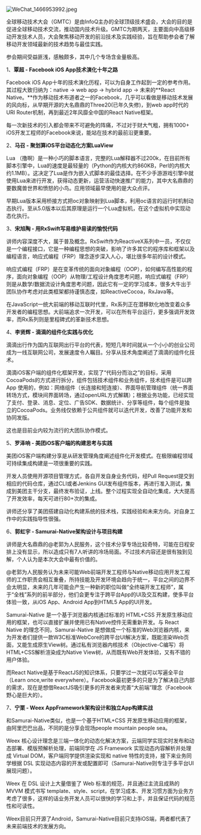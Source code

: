 ![WeChat_1466953992.jpeg](http://upload-images.jianshu.io/upload_images/1200910-668030230b5d5421.jpeg?imageMogr2/auto-orient/strip%7CimageView2/2/w/1240)

全球移动技术大会（GMTC）是由InfoQ主办的全球顶级技术盛会，大会的目的是促进全球移动技术交流，推动国内技术升级。GMTC为期两天，主要面向中高级移动开发技术人员，大会聚焦移动开发的前沿技术及实践经验，旨在帮助参会者了解移动开发领域最新的技术趋势与最佳实践。 

​参会期间受益匪浅，感触颇多，其中几个专场含金量极高。  

1、**覃超 - Facebook iOS App技术演化十年之路**

Facebook iOS App十年的技术演化历程，可以为自身工作起到一定的参考作用。其过程大致归纳为：native -> web app -> hybrid app -> 未来的**React Native。**作为移动技术布道者之一的Facebook，几乎可以看做是移动技术发展的风向标，从早期开源的大名鼎鼎的Three20(已年久失修)，到web app时代的URI Router机制，再到最近2年风靡全中国的React Native框架。

每一次新技术的引入都会带来不可避免的阵痛，不过对于财大气粗，拥有1000+ iOS开发工程师的Facebook来说，能站在技术的最前沿更重要。

2、**马召 - 聚划算iOS平台动态化方案LuaView**

Lua （撸啊）是一种小巧的脚本语言，完整的Lua解释器不过200k，在目前所有脚本引擎中，Lua的速度是最轻量的（Python的内核大约860KB，Perl的内核大约1.1MB）。这决定了Lua是作为嵌入式脚本的最佳选择。在不少手游游戏引擎中就使用Lua来进行开发，获得动态更新，运营活动快速推广的能力，其中大名鼎鼎的要数魔兽世界和愤怒的小鸟。应用领域最早使用的是大众点评。

早期Lua版本采用桥接方式把oc对象映射到Lua脚本，利用oc语言的运行时机制动态执行。至从5.0版本以后其原理是运行一个Lua虚拟机，在这个虚拟机中实现动态化执行。

3、**宋旭陶 - 用RxSwift写易维护易读的愉悦代码**

讲师内容深度不大，属于普及概念。RxSwift作为ReactiveX系列中一员，不仅仅是一个编程接口，它是一种编程思想的突破，影响了许多其它的程序库和框架以及编程语言，响应式编程（FRP）理念逐步深入人心，堪比很多年前的设计模式。

响应式编程（FRP）是在变革传统的面向对象编程（OOP），如何编写高性能的程序，面向对象编程（OOP）从物理/工程设计角度思考问题，响应式编程（FRP）则是从数学/数据流设计角度思考问题，因此它有一定的学习成本，很多大牛出于团队协作考虑对此类框架都持谨慎态度，如ReactiveCocoa，RxJava等。

在JavaScript一统大前端的移动互联时代里，Rx系列正在潜移默化地改变着众多开发者的编程思想。大前端追求一次开发，可以在所有平台运行，更多强调开发效率，而Rx系列则是里程碑式的革新技术思想。

4、**李贤辉 - 滴滴的组件化实践与优化**

滴滴出行作为国内互联网出行平台的代表，短短几年时间就从一个小小的创业公司成为一线互联网公司，发展速度令人瞩目。分享从技术角度阐述了滴滴的组件化技术。

滴滴iOS客户端的组件化框架开发，实现了“代码分而治之”的目标，采用CocoaPods的方式进行拆分，组件包括技术组件和业务组件，技术组件是可以跨 App 使用的，例如：网络组件（长连接和短连接）、界面导航管理组件（统一界面转场方式，模块间界面转场，通过openURL方式解耦）；根据业务功能，已经实现了支付、登录、消息、定位、广告SDK、数据统计、分享等组件，每个组件是独立的CocoaPods。业务线仅依赖于公共组件就可以迭代开发，改善了功能开发和协同发版。

这也是目前业内较为流行的大团队协作模式。

5、**罗泽响 - 美团iOS客户端的构建思考与实践**

美团iOS客户端构建分享是从研发管理角度阐述组件化开发模式。在极限编程领域可持续集成构建是一项很重要的实践。

开发人员使用开源项目管理方式，各自开发自身业务代码，经Pull Request提交到相应的代码仓库，通过CLI或者Jenkins GUI发布组件版本，再进行准入测试，集成到美团主干分支，最终发布验证，上线。整个过程实现全自动化集成，大大提高了开发效率，每天可进行80+次的集成。

讲师还分享了美团搭建自动化构建系统的技术栈，实践经验和未来方向。对自身工作中的实践指导性很强。

6、**郭虹宇 - Samurai-Native架构设计与项目构建**

讲师是大名鼎鼎的@老郭为人民服务，这个技术分享专场比较奇特，可能在日程安排上没有显示，所以造成只有7人听讲的冷场局面。不过技术内容还是很有独到见解，个人认为是本次大会中最有价值的。

@老郭为人民服务认为未来可能Web前端开发工程师与Native移动应用开发工程师的工作职责会相互重叠，所持技能及开发环境会趋向于统一，平台之间的边界不会太明显，未来的几年可能会产生一种新的职位叫做“全终端开发工程师”，属于“全栈”系列的前半部分，他们会更专注于跨平台App的UI及交互构建，使多平台体验一致，从iOS App、Android App到HTML5 App的UI开发。

Samurai-Native 是一个基于浏览器内核通过标准的 HTML+CSS 开发原生移动应用的框架，也可以直接扩展并使用已有Native控件无需重新开发。与 React Native 的理念不同，Samurai-Native 是想做成一个标准的Web浏览器内核，来为开发者们提供一款W3C标准WebCore的跨平台UI解决方案，既能渲染Web页面，又能生成原生View树。通过私有浏览器内核技术（Objective-C编写）将HTML+CSS解析渲染成为Native View树，从而既有Web开发体验，又有不错的用户体验。

而React Native是基于ReactJS的知识体系，只要学过一次就可以写遍全平台（Learn once,write everywhere）。Facebook最初更多的只是为了解决自己内部的需求，现在是想借ReactJS吸引更多的开发者来完善“大前端”理念（Facebook野心是巨大的）。

7、**宁栗 - Weex AppFramework架构设计和独立App构建实战**

和Samurai-Native类似，也是一个基于HTML+CSS 开发原生移动应用的框架，由阿里巴巴出品，不同的是分享会现场people mountain people sea。

Weex 核心设计理念是三端一体化的动态化解决方案，云端同学实现实时发布和动态部署、模版预解析处理，前端同学在 JS Framework 实现动态内容解析并处理成 Virtual DOM，客户端同学提供渲染实现和 native 特性的支持，接下来业务同学根据 DSL 实现动态内容的开发或配置即可（Samurai-Native则专注于多平台UI展现问题）。

Weex 在 DSL 设计上大量借鉴了 Web 标准的规范，并且通过主流且成熟的 MVVM 模式书写 template、style、script，在学习成本、开发习惯方面为业务方考虑了很多，这样的话业务开发人员可以很快的学习和上手，并且保证代码的规范性和可读性。

Weex目前只开源了Android，Samurai-Native目前只支持iOS端，两者都代表了未来前端技术的发展方向。